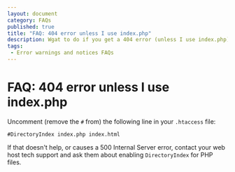 ```yaml
---
layout: document
category: FAQs
published: true
title: "FAQ: 404 error unless I use index.php"
description: Wgat to do if you get a 404 error (unless I use index.php).
tags:
 - Error warnings and notices FAQs
---
```


# FAQ: 404 error unless I use index.php

Uncomment (remove the `#` from) the following line in your `.htaccess` file:

~~~
#DirectoryIndex index.php index.html
~~~

If that doesn't help, or causes a 500 Internal Server error, contact your web host tech support and ask them about enabling `DirectoryIndex` for PHP files.
